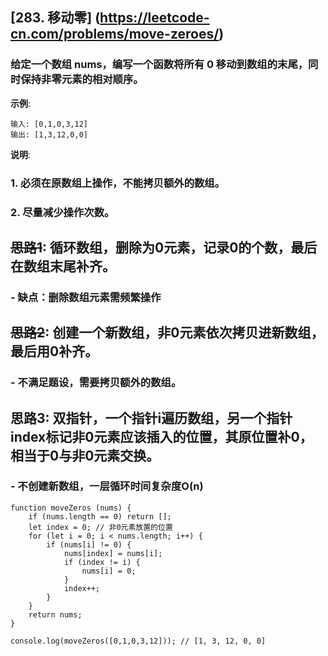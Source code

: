 ## [283. 移动零] (https://leetcode-cn.com/problems/move-zeroes/)
### 给定一个数组 nums，编写一个函数将所有 0 移动到数组的末尾，同时保持非零元素的相对顺序。

**示例**:
```
输入: [0,1,0,3,12]
输出: [1,3,12,0,0]
```

**说明**:
### 1. 必须在原数组上操作，不能拷贝额外的数组。
### 2. 尽量减少操作次数。

## ~~思路1~~: 循环数组，删除为0元素，记录0的个数，最后在数组末尾补齐。
### - 缺点：删除数组元素需频繁操作

## ~~思路2~~: 创建一个新数组，非0元素依次拷贝进新数组，最后用0补齐。
### - 不满足题设，需要拷贝额外的数组。

## 思路3: 双指针，一个指针i遍历数组，另一个指针index标记非0元素应该插入的位置，其原位置补0，相当于0与非0元素交换。
### - 不创建新数组，一层循环时间复杂度O(n)


```
function moveZeros (nums) {
    if (nums.length == 0) return [];
    let index = 0; // 非0元素放置的位置
    for (let i = 0; i < nums.length; i++) {
        if (nums[i] != 0) {
            nums[index] = nums[i];
            if (index != i) {
                nums[i] = 0;
            }
            index++;
        }
    }
    return nums;
}

console.log(moveZeros([0,1,0,3,12])); // [1, 3, 12, 0, 0]
```